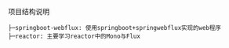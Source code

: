 项目结构说明

```
├─springboot-webflux: 使用springboot+springwebflux实现的web程序
├─reactor: 主要学习reactor中的Mono与Flux
```

